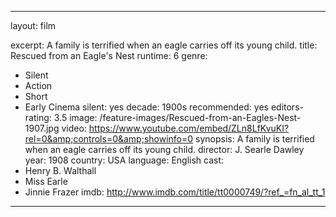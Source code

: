---

layout: film

excerpt: A family is terrified when an eagle carries off its young child.
title: Rescued from an Eagle's Nest
runtime: 6
genre:
- Silent
- Action
- Short
- Early Cinema 
silent: yes
decade: 1900s
recommended: yes
editors-rating: 3.5
image: /feature-images/Rescued-from-an-Eagles-Nest-1907.jpg
video: https://www.youtube.com/embed/ZLn8LfKvuKI?rel=0&amp;controls=0&amp;showinfo=0
synopsis: A family is terrified when an eagle carries off its young child.
director:  J. Searle Dawley
year: 1908
country: USA
language: English
cast:
- Henry B. Walthall
- Miss Earle
- Jinnie Frazer
imdb: http://www.imdb.com/title/tt0000749/?ref_=fn_al_tt_1

---